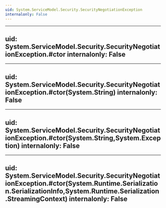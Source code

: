 ```yaml
---
uid: System.ServiceModel.Security.SecurityNegotiationException
internalonly: False
---
```


---
uid: System.ServiceModel.Security.SecurityNegotiationException.#ctor
internalonly: False
---

---
uid: System.ServiceModel.Security.SecurityNegotiationException.#ctor(System.String)
internalonly: False
---

---
uid: System.ServiceModel.Security.SecurityNegotiationException.#ctor(System.String,System.Exception)
internalonly: False
---

---
uid: System.ServiceModel.Security.SecurityNegotiationException.#ctor(System.Runtime.Serialization.SerializationInfo,System.Runtime.Serialization.StreamingContext)
internalonly: False
---
